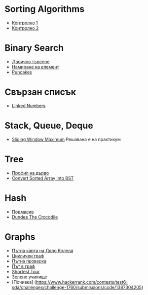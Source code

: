 # Sorting Algorithms
* [Контролно 1](https://www.hackerrank.com/contests/test-1697304732/challenges/1-6-6/submissions/code/1387714921)
* [Контролно 2](https://www.hackerrank.com/contests/sda-2020-2021-test1/challenges/1-257/submissions/code/1387715273)

# Binary Search
* [Двоично търсене](https://www.hackerrank.com/contests/sda-ttest-2/challenges/challenge-1636/submissions/code/1387715803)
* [Намиране на елемент](https://www.hackerrank.com/contests/sda-2019-2020-exam-2e3nr4rr/challenges/find-element-sda/submissions/code/1387718352)
* [Puncakes](https://www.hackerrank.com/contests/exam-2022-part2-sda/challenges/puncakes/submissions/code/1387719034)

# Свързан списък
* [Linked Numbers](https://www.hackerrank.com/contests/exam-2022-part2-sda/challenges/linked-numbers/submissions/code/1387722231)

# Stack, Queue, Deque
* [Sliding Window Maximum](https://leetcode.com/problems/sliding-window-maximum/?envType=problem-list-v2&envId=heap-priority-queue)
Решавана е на практикум

# Tree
* [Профил на дърво](https://www.hackerrank.com/contests/sda-2019-2020-exam-2e3nr4rr/challenges/challenge-2352/submissions/code/1387724858)
* [Convert Sorted Array into BST](https://leetcode.com/problems/convert-sorted-array-to-binary-search-tree/submissions/1521263108/?source=submission-noac)

# Hash
* [Подмасив](https://www.hackerrank.com/contests/exam-2020-02-06-sda/challenges/challenge-2854/submissions/code/1387725871)
* [Dundee The Crocodile](https://www.hackerrank.com/contests/sda-test5-2022-2023-43wdst52/challenges/dundee-the-crocodile/submissions/code/1387726353)

# Graphs
* [Пътна карта на Дядо Коледа](https://www.hackerrank.com/contests/sda-2020-2021-test9-wefnkcsdw/challenges/challenge-2762/submissions/code/1387726561)
* [Цикличен граф](https://www.hackerrank.com/contests/sda-exam-27-01-19-/challenges/-1-12/submissions/code/1387726881)
* [Пътна проверка](https://www.hackerrank.com/contests/sda-2019-2020-exam-2e3nr4rr/challenges/challenge-2353/submissions/code/1387727109)
* [Път в граф](https://www.hackerrank.com/contests/exam-2020-02-06-sda/challenges/challenge-2852/submissions/code/1387762134)
* [Shortest Tour](https://www.hackerrank.com/contests/sda-2019-2020-exam-2e3nr4rr/challenges/shortest-tour/submissions/code/1387769603)
* [Зелено училище](https://www.hackerrank.com/contests/sda-2019-2020-test-5/challenges/challenge-2299/submissions/code/1387770788)
* [Почивка] (https://www.hackerrank.com/contests/test6-sda/challenges/challenge-1760/submissions/code/1387304205)
